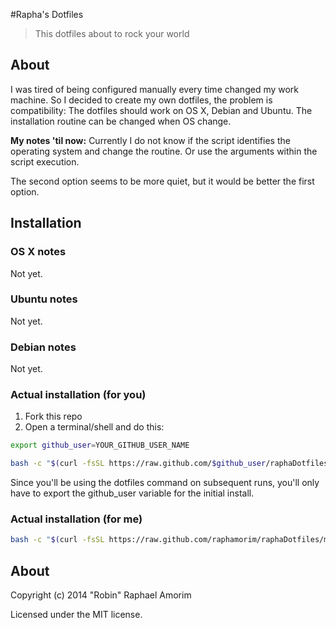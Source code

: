 #Rapha's Dotfiles

> This dotfiles about to rock your world

## About
I was tired of being configured manually every time changed my work machine. So I decided to create my own dotfiles, the problem is compatibility: The dotfiles should work on OS X, Debian and Ubuntu. The installation routine can be changed when OS change.

**My notes 'til now:**
Currently I do not know if the script identifies the operating system and change the routine. Or use the arguments within the script execution.

The second option seems to be more quiet, but it would be better the first option.

## Installation

### OS X notes
Not yet.

### Ubuntu notes
Not yet.

### Debian notes
Not yet.

###  Actual installation (for you)

1. Fork this repo
2. Open a terminal/shell and do this:

```sh
export github_user=YOUR_GITHUB_USER_NAME

bash -c "$(curl -fsSL https://raw.github.com/$github_user/raphaDotfiles/master/bin/dotfiles)" && source ~/.bashrc
```

Since you'll be using the dotfiles command on subsequent runs, you'll only have to export the github_user variable for the initial install.

### Actual installation (for me)

```sh
bash -c "$(curl -fsSL https://raw.github.com/raphamorim/raphaDotfiles/master/bin/dotfiles)" && source ~/.bashrc
```

## About 

Copyright (c) 2014 "Robin" Raphael Amorim

Licensed under the MIT license.
